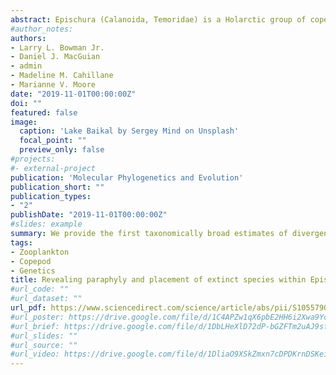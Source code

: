 ```yaml
---
abstract: Epischura (Calanoida, Temoridae) is a Holarctic group of copepods serving important ecological roles, but it is difficult to study because of small range sizes of individual species and widespread distribution of the genus. This genus includes Tertiary relicts, some endemic to single, isolated lakes and can play major roles in unique ecosystems like Lakes Baikal and Tahoe. We present the first molecular and morphological analysis of Epischura that reveals their spatio-temporal evolutionary history. Morphological measurements of mandibles and genetics estimated phylogenetic relationships among all species represented in Epischura, including E. massachusettsensis, whose extinction status is of concern. Analyses used three gene regions for six previously unsequenced species to infer highly-resolved and well-supported phylogenies confirming a split between Siberian and North American species. Previously published age estimates and sequence data from broad taxonomic sampling of calanoid copepods estimated divergence times between the two Epischura groups. Divergence time estimates for Epischura were consistent with earlier molecular clock estimates and late-Miocene cooling events. Additionally, we provide the first taxonomically broad estimates of divergence times within Calanoida. The paraphyletic nature of the genus Epischura (and the family Temoridae) is apparent and requires the resurrection of the genus Epischurella (Smirnov, 1936) to describe the Siberian species.
#author_notes:
authors:
- Larry L. Bowman Jr.
- Daniel J. MacGuian
- admin
- Madeline M. Cahillane
- Marianne V. Moore
date: "2019-11-01T00:00:00Z"
doi: ""
featured: false
image:
  caption: 'Lake Baikal by Sergey Mind on Unsplash'
  focal_point: ""
  preview_only: false
#projects:
#- external-project
publication: 'Molecular Phylogenetics and Evolution'
publication_short: ""
publication_types:
- "2"
publishDate: "2019-11-01T00:00:00Z"
#slides: example
summary: We provide the first taxonomically broad estimates of divergence times within Calanoida. The paraphyletic nature of the genus Epischura (and the family Temoridae) is apparent and requires the resurrection of the genus Epischurella (Smirnov, 1936) to describe the Siberian species.
tags:
- Zooplankton
- Copepod
- Genetics
title: Revealing paraphyly and placement of extinct species within Epischura (Copepod, Calanoida) using molecular data and quantitative morphometrics
#url_code: ""
#url_dataset: ""
url_pdf: https://www.sciencedirect.com/science/article/abs/pii/S1055790319302805
#url_poster: https://drive.google.com/file/d/1C4APZw1qX6pbE2HH6i2Xwa9YceTCVCRf/view?usp=sharing
#url_brief: https://drive.google.com/file/d/1DbLHeXlD72dP-bGZFTm2uAJ9sfhaiLws/view?usp=sharing
#url_slides: ""
#url_source: ""
#url_video: https://drive.google.com/file/d/1DliaO9XSkZmxn7cDPDKrnDSKei-PV-EG/view?usp=sharing
---
```


